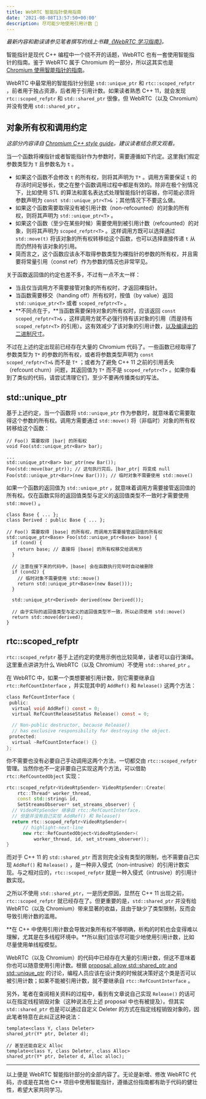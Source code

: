 ```yaml
---
title: WebRTC 智能指针使用指南
date: '2021-08-08T13:57:50+00:00'
description: 尽可能少地使用引用计数 🧷
---
```


*最新内容和勘误请参见笔者撰写的线上书籍[《WebRTC 学习指南》](https://webrtc.mthli.com/code/smart-pointers/)。*

智能指针是现代 C++ 编程中一个绕不开的话题，WebRTC 也有一套使用智能指针的指南。鉴于 WebRTC 属于 Chromium 的一部分，所以这其实也是 [Chromium 使用智能指针的指南](https://www.chromium.org/developers/smart-pointer-guidelines)。

WebRTC 中最常用的智能指针分别是 `std::unique_ptr` 和 `rtc::scoped_refptr` ，前者用于独占资源，后者用于引用计数。如果读者熟悉 C++ 11，就会发现 `rtc::scoped_refptr` 和 `std::shared_ptr` 很像，但 WebRTC（以及 Chromium）并没有使用 `std::shared_ptr` 。

## 对象所有权和调用约定

*这部分内容译自 [Chromium C++ style guide](https://chromium.googlesource.com/chromium/src/+/refs/heads/main/styleguide/c++/c++.md#object-ownership-and-calling-conventions)。建议读者结合原文观看。*

当一个函数将裸指针或者智能指针作为参数时，需要遵循如下约定。这里我们假定参数类型为 `T` 且参数名为 `t` 。

- 如果这个函数不会修改 `t` 的所有权，则将其声明为 `T*` 。调用方需要保证 `t` 的存活时间足够长，使之在整个函数调用过程中都是有效的。除非在极个别情况下，比如使用 STL 的算法和匿名表达式处理智能指针的容器，你可能必须将参数声明为 `const std::unique_ptr<T>&` ；其他情况下不要这么做。
- 如果这个函数需要取得没有被引用计数（non-refcounted）的对象的所有权，则将其声明为 `std::unique_ptr<T>` 。
- 如果这个函数（至少在某些时候）需要使用到被引用计数（refcounted）的对象，则将其声明为 `scoped_refptr<T>` 。这样调用方既可以选择通过 `std::move(t)` 将该对象的所有权转移给这个函数，也可以选择直接传递 `t` 从而仍然持有该对象的引用。
- 简而言之，这个函数应该永不取得参数类型为裸指针的参数的所有权，并且需要将常量引用（const ref）作为参数的情况也非常罕见。

关于函数返回值的约定也差不多，不过有一点不太一样：

- 当且仅当调用方不需要接管对象的所有权时，才返回裸指针。
- 当函数需要移交（handing off）所有权时，按值（by value）返回 `std::unique_ptr<T>` 或者 `scoped_refptr<T>` 。
- **不同点在于，**当函数需要保持对象的所有权时，应该返回 `const scoped_refptr<T>&` ，这样调用方就不必强行持有该对象的引用（而是持有 `scoped_refptr<T>` 的引用）。这有效减少了该对象的引用计数，[以及编译出的二进制尺寸](https://crrev.com/c/1435627)。

不过在上述约定出现前已经存在大量的 Chromium 代码了。一些函数已经取得了参数类型为 `T*` 的参数的所有权，或者将参数类型声明为 `const scoped_refptr<T>&` 而不是 `T*` ；或者为了避免 C++ 11 之前的引用丢失（refcount churn）问题，其返回值为 `T*` 而不是 `scoped_refptr<T>` 。如果你看到了类似的代码，请尝试清理它们，至少不要再传播类似的写法。

## std::unique_ptr

基于上述约定，当一个函数将 `std::unique_ptr` 作为参数时，就意味着它需要取得这个参数的所有权。调用方需要通过 `std::move()` 将（非临时）对象的所有权转移给这个函数：

```cpp:title=作为参数
// Foo() 需要取得 |bar| 的所有权
void Foo(std::unique_ptr<Bar> bar);

...
std::unique_ptr<Bar> bar_ptr(new Bar());
Foo(std::move(bar_ptr)); // 这句执行完后，|bar_ptr| 将变成 null
Foo(std::unique_ptr<Bar>(new Bar())); // 临时对象不需要使用 std::move()
```

如果一个函数的返回值为 `std::unique_ptr` ，就意味着调用方需要接管返回值的所有权。仅在函数实际的返回值类型与定义的返回值类型不一致时才需要使用 `std::move()` 。

```cpp:title=作为返回值
class Base { ... };
class Derived : public Base { ... };

// Foo() 需要取得 |base| 的所有权，而调用方需要接管返回值的所有权
std::unique_ptr<Base> Foo(std::unique_ptr<Base> base) {
  if (cond) {
    return base; // 直接将 |base| 的所有权移交给调用方
  }

  // 注意在接下来的代码中，|base| 会在函数执行完毕时自动被删除
  if (cond2) {
    // 临时对象不需要使用 std::move()
    return std::unique_ptr<Base>(new Base()));
  }

  std::unique_ptr<Derived> derived(new Derived());

  // 由于实际的返回值类型与定义的返回值类型不一致，所以必须使用 std::move()
  return std::move(derived);
}
```

## rtc::scoped_refptr

`rtc::scoped_refptr` 基于上述约定的使用示例也比较简单，读者可以自行演绎。这里重点讲讲为什么 WebRTC（以及 Chromium）不使用 `std::shared_ptr` 。

在 WebRTC 中，如果一个类想要被引用计数，则它需要继承自 `rtc::RefCountInterface` ，并实现其中的 `AddRef()` 和 `Release()` 这两个方法：

```cpp:title=ref_count.h
class RefCountInterface {
 public:
  virtual void AddRef() const = 0;
  virtual RefCountReleaseStatus Release() const = 0;

  // Non-public destructor, because Release()
  // has exclusive responsibility for destroying the object.
 protected:
  virtual ~RefCountInterface() {}
};
```

你不需要也没有必要自己手动调用这两个方法，一切都交由 `rtc::scoped_refptr` 管理。当然你也不一定非要自己实现这两个方法，可以借助 `rtc::RefCountedObject` 实现：

```cpp:title=rtp_sender.cc
rtc::scoped_refptr<VideoRtpSender> VideoRtpSender::Create(
    rtc::Thread* worker_thread,
    const std::string& id,
    SetStreamsObserver* set_streams_observer) {
  // VideoRtpSender 继承自 rtc::RefCountInterface，
  // 但是并没有自己实现 AddRef() 和 Release()
  return rtc::scoped_refptr<VideoRtpSender>(
      // highlight-next-line
      new rtc::RefCountedObject<VideoRtpSender>(
          worker_thread, id, set_streams_observer));
}
```

而对于 C++ 11 的 `std::shared_ptr` 而言则完全没有类型的限制，也不需要自己实现 `AddRef()` 和 `Release()` ，是一种非入侵式（non-intrusive）的引用计数实现。与之相对应的，`rtc::scoped_refptr` 就是一种入侵式（intrusive）的引用计数实现。

之所以不使用 `std::shared_ptr`，一是历史原因，显然在 C++ 11 出现之前，`rtc::scoped_refptr` 就已经存在了。但更重要的是，`std::shared_ptr` 并没有给 WebRTC（以及 Chromium）带来显著的收益，且由于缺少了类型限制，反而会导致引用计数的滥用。

**在 C++ 中使用引用计数会导致对象所有权不够明确，析构的时机也会变得难以理解，尤其是在多线程环境中。**所以我们应该尽可能少地使用引用计数，比如尽量使用单线程模型。

WebRTC（以及 Chromium）的代码中已经存在大量的引用计数，但这不意味着你也可以随意使用引用计数。根据 [proposal: allow std::shared\_ptr and std::unique\_ptr](https://groups.google.com/a/chromium.org/g/cxx/c/aT2wsBLKvzI) 的讨论，编程人员应该在设计类的时候就决策好这个类是否可以被引用计数；如果不能被引用计数，就不要继承自 `rtc::RefCountInterface` 。

另外，笔者在查阅相关资料的过程中，看到有文章说自己实现 `Release()` 的话可以在指定线程销毁对象（这种说法在上述 proposal 中也有被提及）。但其实 `std::shared_ptr` 也是可以通过自定义 Deleter 的方式在指定线程销毁对象的，因此笔者特意在此纠正这种说法：

```cpp:title=cppreference.com
template<class Y, class Deleter>
shared_ptr(Y* ptr, Deleter d);

// 甚至还能自定义 Alloc
template<class Y, class Deleter, class Alloc>
shared_ptr(Y* ptr, Deleter d, Alloc alloc);
```

---

以上便是 WebRTC 智能指针部分的全部内容了。无论是新增、修改 WebRTC 代码，亦或是在其他 C++ 项目中使用智能指针，遵循这份指南都有助于代码的健壮性，希望大家共同学习。
